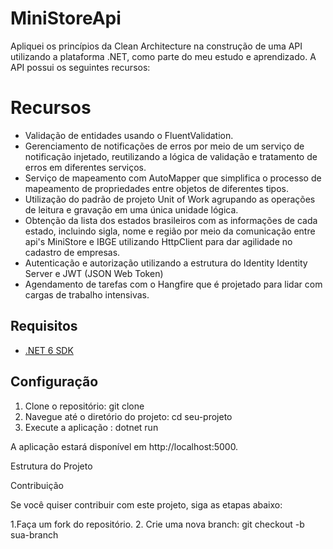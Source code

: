 # MiniStoreApi

Apliquei os princípios da Clean Architecture na construção de uma API utilizando a plataforma .NET, como parte do meu estudo e aprendizado. A API possui os seguintes recursos:

# Recursos

- Validação de entidades usando o FluentValidation.
- Gerenciamento de notificações de erros por meio de um serviço de notificação injetado, reutilizando a lógica de validação e tratamento de erros em diferentes serviços.
- Serviço de mapeamento com AutoMapper que simplifica o processo de mapeamento de propriedades entre objetos de diferentes tipos.
- Utilização do padrão de projeto Unit of Work agrupando as operações de leitura e gravação em uma única unidade lógica.
- Obtenção da lista dos estados brasileiros com as informações de cada estado, incluindo sigla, nome e região por meio da comunicação entre api's MiniStore e IBGE utilizando HttpClient para dar agilidade no cadastro de empresas.
- Autenticação e autorização utilizando a estrutura do Identity Identity Server e JWT (JSON Web Token)
- Agendamento de tarefas com o Hangfire que é projetado para lidar com cargas de trabalho intensivas.
 


## Requisitos

- [.NET 6 SDK](https://dotnet.microsoft.com/download/dotnet/6.0)

## Configuração

1. Clone o repositório: git clone
2. Navegue até o diretório do projeto: cd seu-projeto
3. Execute a aplicação : dotnet run

A aplicação estará disponível em http://localhost:5000.


Estrutura do Projeto

Contribuição

Se você quiser contribuir com este projeto, siga as etapas abaixo:

1.Faça um fork do repositório.
2. Crie uma nova branch: git checkout -b sua-branch
